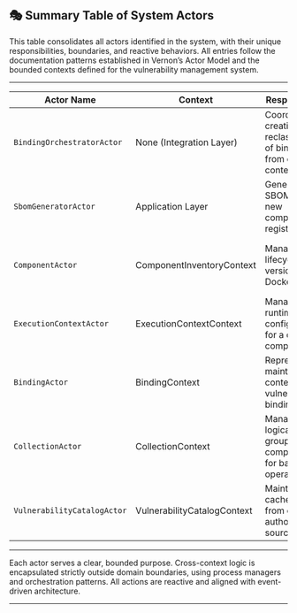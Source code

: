 ## 🎭 Summary Table of System Actors

This table consolidates all actors identified in the system, with their unique responsibilities, boundaries, and reactive behaviors. All entries follow the documentation patterns established in Vernon’s Actor Model and the bounded contexts defined for the vulnerability management system.

---

| Actor Name                  | Context                     | Responsibility                                                                 | Accepted Commands                                                                                             | Emitted Events                                                                                                     | Behavior                                                                                            |
| --------------------------- | --------------------------- | ------------------------------------------------------------------------------ | ------------------------------------------------------------------------------------------------------------- | ------------------------------------------------------------------------------------------------------------------ | --------------------------------------------------------------------------------------------------- |
| `BindingOrchestratorActor`  | None (Integration Layer)    | Coordinate creation and reclassification of bindings from cross-context events | None (reactive to events only)                                                                                | `RegisterBinding`, `ReclassifyBinding` (as commands sent to BindingContext)                                        | Stateless or stateful; listens to `SbomAssigned`, `ExecutionContextUpdated`, `VulnerabilityUpdated` |
| `SbomGeneratorActor`        | Application Layer           | Generate SBOM upon new component registration                                  | None (reactive to `ComponentRegistered`)                                                                      | `AssignSbom` (as command to Component aggregate)                                                                   | Stateless; external process integration; outputs immutable SBOM                                     |
| `ComponentActor`            | ComponentInventoryContext   | Manage lifecycle of a versioned Docker image                                   | `RegisterComponent`, `AssignSbom`, `DeprecateComponent`                                                       | `ComponentRegistered`, `SbomAssigned`, `ComponentDeprecated`                                                       | Holds internal consistency; prevents SBOM reassignment; immutable once deprecated                   |
| `ExecutionContextActor`     | ExecutionContextContext     | Manage runtime configuration for a deployed component                          | `DefineExecutionContext`, `UpdateExecutionContext`, `DeprecateExecutionContext`                               | `ExecutionContextDefined`, `ExecutionContextUpdated`, `ExecutionContextDeprecated`                                 | Reactive to policy/namespace changes; triggers reclassification                                     |
| `BindingActor`              | BindingContext              | Represent and maintain contextual vulnerability binding                        | `RegisterBinding`, `ReclassifyBinding`, `AnnotateException`                                                   | `BindingRegistered`, `BindingReclassified`, `ExceptionDocumented`                                                  | Encapsulates impact evaluation; reacts to changes from other contexts                               |
| `CollectionActor`           | CollectionContext           | Manage logical grouping of components for batch operations                     | `CreateCollection`, `AddComponentToCollection`, `RemoveComponentFromCollection`, `InitiateCollectionAnalysis` | `CollectionCreated`, `ComponentAddedToCollection`, `ComponentRemovedFromCollection`, `CollectionAnalysisInitiated` | Stateless or long-lived; validation-based grouping logic; triggers coordinated analysis             |
| `VulnerabilityCatalogActor` | VulnerabilityCatalogContext | Maintain a cache of CVEs from external authoritative sources                   | None (ingestion-based)                                                                                        | `VulnerabilityRegistered`, `VulnerabilityUpdated`                                                                  | Listener/subscriber to Grype/NVD feeds; maintains versioned view of vulnerabilities                 |

---

Each actor serves a clear, bounded purpose. Cross-context logic is encapsulated strictly outside domain boundaries, using process managers and orchestration patterns. All actions are reactive and aligned with event-driven architecture.

---